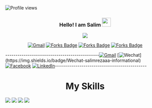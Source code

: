 <!-- <img src=""/> -->

![Profile views](https://gpvc.arturio.dev/SalimmReza)  

<h3 align="center">
  Hello! I am Salim
  <img src="https://media.giphy.com/media/hvRJCLFzcasrR4ia7z/giphy.gif" width="28">
</h3>
<p align="center">
  <a href="https://github.com/DenverCoder1/readme-typing-svg"><img src="https://readme-typing-svg.herokuapp.com/?lines=An%20Android%20Developer&font=Fira%20Code&center=true&width=440&height=45&color=fff800&vCenter=true&size=22"></a>
</p>
<!-- ----------done-------------- -->




<!--- <img src="https://thumbs.dreamstime.com/b/binary-code-computer-background-artificial-intelligence-digital-eye-abstract-technology-background-java-coding-binary-code-180725720.jpg" width="2000" height="300" /> --->

<!--- [![Top Langs](https://github-readme-stats.vercel.app/api/top-langs/?username=SalimmReza&langs_count=8)](https://github.com/anuraghazra/github-readme-stats) --->



<div align="center">
   <a href="https://img.shields.io/badge/Gmail-salimnuaa%40gmail.com-informational"><img src="https://img.shields.io/badge/Gmail-D14836?style=for-the-badge&logo=gmail&logoColor=white" alt="Gmail"/></a>
   <a href="https://www.facebook.com/profile.php?id=100004142567933"><img src="https://img.shields.io/badge/Facebook-1877F2?style=for-the-badge&logo=facebook&logoColor=white" alt="Forks Badge"/></a>
   <a href="https://www.facebook.com/profile.php?id=100004142567933"><img src="https://img.shields.io/badge/Facebook-1877F2?style=for-the-badge&logo=facebook&logoColor=white" alt="Forks Badge"/></a>
  <a href="https://www.facebook.com/profile.php?id=100004142567933"><img src="https://img.shields.io/badge/Facebook-1877F2?style=for-the-badge&logo=facebook&logoColor=white" alt="Forks Badge"/></a>
</div>

----------------------------------------------[![Gmail](https://img.shields.io/badge/Gmail-D14836?style=for-the-badge&logo=gmail&logoColor=white)](https://img.shields.io/badge/Gmail-salimnuaa%40gmail.com-informational) 
[![Wechat](https://img.shields.io/badge/WeChat-07C160?style=for-the-badge&logo=wechat&logoColor=white")](https://img.shields.io/badge/Wechat-salimrezaaa-informational) [![Facebook](https://img.shields.io/badge/Facebook-1877F2?style=for-the-badge&logo=facebook&logoColor=white)](https://www.facebook.com/profile.php?id=100004142567933) [![LinkedIn](https://img.shields.io/badge/LinkedIn-0077B5?style=for-the-badge&logo=linkedin&logoColor=white)](https://www.linkedin.com/in/salim-reza-2a0648191/)---------------------------------------------


<h1 align="center">My Skills</h1>  

<img src="https://img.shields.io/badge/Android-3DDC84?style=for-the-badge&logo=android&logoColor=white" /> <img src="https://img.shields.io/badge/Java-ECF0F1?style=for-the-badge&logo=java&logoColor=blue" />  <img src="https://img.shields.io/badge/firebase-3498DB?style=for-the-badge&logo=firebase&logoColor=F39C12" /> <img src="https://img.shields.io/badge/Kotlin-000000?&style=for-the-badge&logo=kotlin&logoColor=white" /> 














